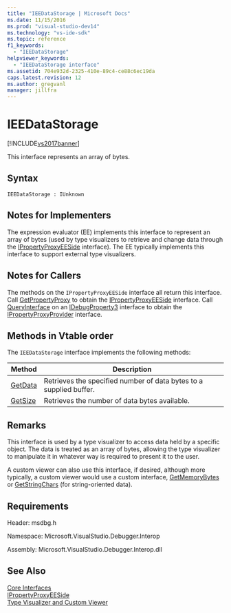 ```yaml
---
title: "IEEDataStorage | Microsoft Docs"
ms.date: 11/15/2016
ms.prod: "visual-studio-dev14"
ms.technology: "vs-ide-sdk"
ms.topic: reference
f1_keywords: 
  - "IEEDataStorage"
helpviewer_keywords: 
  - "IEEDataStorage interface"
ms.assetid: 704e932d-2325-410e-89c4-ce88c6ec19da
caps.latest.revision: 12
ms.author: gregvanl
manager: jillfra
---
```

# IEEDataStorage
[!INCLUDE[vs2017banner](../../../includes/vs2017banner.md)]

This interface represents an array of bytes.  
  
## Syntax  
  
```  
IEEDataStorage : IUnknown  
```  
  
## Notes for Implementers  
 The expression evaluator (EE) implements this interface to represent an array of bytes (used by type visualizers to retrieve and change data through the [IPropertyProxyEESide](../../../extensibility/debugger/reference/ipropertyproxyeeside.md) interface). The EE typically implements this interface to support external type visualizers.  
  
## Notes for Callers  
 The methods on the `IPropertyProxyEESide` interface all return this interface. Call [GetPropertyProxy](../../../extensibility/debugger/reference/ipropertyproxyprovider-getpropertyproxy.md) to obtain the [IPropertyProxyEESide](../../../extensibility/debugger/reference/ipropertyproxyeeside.md) interface. Call [QueryInterface](https://msdn.microsoft.com/library/62fce95e-aafa-4187-b50b-e6611b74c3b3) on an [IDebugProperty3](../../../extensibility/debugger/reference/idebugproperty3.md) interface to obtain the [IPropertyProxyProvider](../../../extensibility/debugger/reference/ipropertyproxyprovider.md) interface.  
  
## Methods in Vtable order  
 The `IEEDataStorage` interface implements the following methods:  
  
|Method|Description|  
|------------|-----------------|  
|[GetData](../../../extensibility/debugger/reference/ieedatastorage-getdata.md)|Retrieves the specified number of data bytes to a supplied buffer.|  
|[GetSize](../../../extensibility/debugger/reference/ieedatastorage-getsize.md)|Retrieves the number of data bytes available.|  
  
## Remarks  
 This interface is used by a type visualizer to access data held by a specific object. The data is treated as an array of bytes, allowing the type visualizer to manipulate it in whatever way is required to present it to the user.  
  
 A custom viewer can also use this interface, if desired, although more typically, a custom viewer would use a custom interface, [GetMemoryBytes](../../../extensibility/debugger/reference/idebugproperty2-getmemorybytes.md) or [GetStringChars](../../../extensibility/debugger/reference/idebugproperty3-getstringchars.md) (for string-oriented data).  
  
## Requirements  
 Header: msdbg.h  
  
 Namespace: Microsoft.VisualStudio.Debugger.Interop  
  
 Assembly: Microsoft.VisualStudio.Debugger.Interop.dll  
  
## See Also  
 [Core Interfaces](../../../extensibility/debugger/reference/core-interfaces.md)   
 [IPropertyProxyEESide](../../../extensibility/debugger/reference/ipropertyproxyeeside.md)   
 [Type Visualizer and Custom Viewer](../../../extensibility/debugger/type-visualizer-and-custom-viewer.md)

